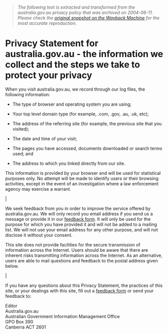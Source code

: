 > *The following text is extracted and transformed from the australia.gov.au privacy policy that was archived on 2004-06-11. Please check the [original snapshot on the Wayback Machine](https://web.archive.org/web/20040611142107id_/http%3A//australia.gov.au/privacy.shtml) for the most accurate reproduction.*

# Privacy Statement for australia.gov.au - the information we collect and the steps we take to protect your privacy

When you visit australia.gov.au, we record through our log files, the following information:

  * The type of browser and operating system you are using;

  * Your top level domain type (for example, .com, .gov, .au, .uk, etc);

  * The address of the referring site (for example, the previous site that you visited);

  * The date and time of your visit;

  * The pages you have accessed, documents downloaded or search terms used; and

  * The address to which you linked directly from our site.




This information is provided by your browser and will be used for statistical purposes only. No attempt will be made to identify users or their browsing activities, except in the event of an investigation where a law enforcement agency may exercise a warrant.

| 

We seek feedback from you in order to improve the service offered by australia.gov.au. We will only record you email address if you send us a message or provide it in our [ feedback form](https://web.archive.org/web/20040611142107id_/http%3A//australia.gov.au/feedback.shtml "link to the feedback page"). It will only be used for the purpose for which you have provided it and will not be added to a mailing list. We will not use your email address for any other purpose, and will not disclose it without your consent.

This site does not provide facilities for the secure transmission of information across the Internet. Users should be aware that there are inherent risks transmitting information across the Internet. As an alternative, users are able to mail questions and feedback to the postal address given below.

| 

If you have any questions about this Privacy Statement, the practices of this site, or your dealings with this site, fill out a [ feedback form](https://web.archive.org/web/20040611142107id_/http%3A//australia.gov.au/feedback.shtml "link to the feedback page") or send your feedback to:

Editor  
Australia.gov.au  
Australian Government Information Management Office  
GPO Box 390  
Canberra ACT 2601
